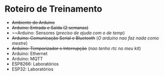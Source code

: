 # Roteiro de Treinamento
- ~~Ambiente do Arduino~~
- ~~Arduino: Entrada e Saída (2 semanas)~~  
- ~~Arduino: Sensores (*preciso de ajuda com o de temp*)
- ~~Arduino: Comunicação Serial e Bluetooth~~ (*O arduino nao faz nada como mestre*)
- ~~Arduino: Temporizador e Interrupção~~ (*nao tenho rtc no meu kit*)
- Arduino: Ethernet
- Arduino: MQTT
- ESP8266: Laboratórios
- ESP32: Laboratórios
